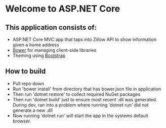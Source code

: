 # Welcome to ASP.NET Core


## This application consists of:

*   ASP.NET Core MVC app that taps into Zillow API to show information given a home address
*   [Bower](https://go.microsoft.com/fwlink/?LinkId=518004) for managing client-side libraries
*   Theming using [Bootstrap](https://go.microsoft.com/fwlink/?LinkID=398939)

## How to build
*   Pull repo down 
*   Run 'bower install' from directory that has bower.json file in application
*   Then run 'dotnet restore' to collect required NuGet packages
*   Then run 'dotnet build' just to ensure most recent .dll was generated. During dev, ran
        into a problem where running 'dotnet run' did not generate a new .dll
*   Now running 'dotnet run' will start the app in the systems default browser. 

<!--## Run & Deploy

*   [Run your app](https://go.microsoft.com/fwlink/?LinkID=517851)
*   [Run tools such as EF migrations and more](https://go.microsoft.com/fwlink/?LinkID=517853)
*   [Publish to Microsoft Azure Web Apps](https://go.microsoft.com/fwlink/?LinkID=398609)-->

<!--We would love to hear your [feedback](https://go.microsoft.com/fwlink/?LinkId=518015)-->
